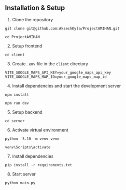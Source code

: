 ## Installation & Setup

1. Clone the repository
```
git clone git@github.com:AkzechKyla/ProjectAMIHAN.git
```
```
cd ProjectAMIHAN
```
2. Setup frontend
```
cd client
```
3. Create `.env` file in the `client` directory
```
VITE_GOOGLE_MAPS_API_KEY=your_google_maps_api_key
VITE_GOOGLE_MAPS_MAP_ID=your_google_maps_map_id
```
4. Install dependencies and start the development server
```
npm install
```
```
npm run dev
```
5. Setup backend
```
cd server
```
6. Activate virtual environment
```
python -3.10 -m venv venv
```
```
venv\Scripts\activate
```
7. Install dependencies
```
pip install -r requirements.txt
```
8. Start server
```
python main.py
```
